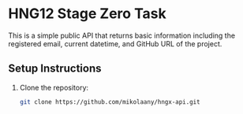 
# HNG12 Stage Zero Task
This is a simple public API that returns basic information including the registered email, current datetime, and GitHub URL of the project.

## Setup Instructions

1. Clone the repository:
   ```bash
   git clone https://github.com/mikolaany/hngx-api.git

